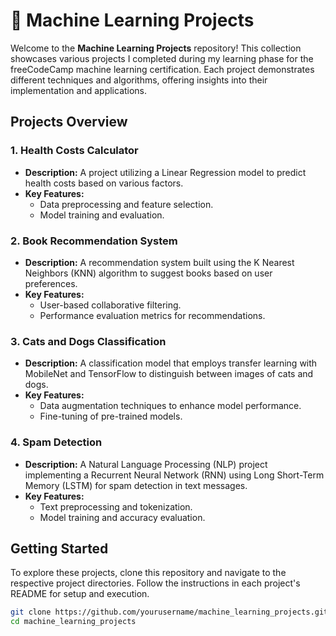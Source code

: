# 🧠 Machine Learning Projects

Welcome to the **Machine Learning Projects** repository! This collection showcases various projects I completed during my learning phase for the freeCodeCamp machine learning certification. Each project demonstrates different techniques and algorithms, offering insights into their implementation and applications.

## Projects Overview

### 1. Health Costs Calculator
- **Description:** A project utilizing a Linear Regression model to predict health costs based on various factors.
- **Key Features:**
  - Data preprocessing and feature selection.
  - Model training and evaluation.
  
### 2. Book Recommendation System
- **Description:** A recommendation system built using the K Nearest Neighbors (KNN) algorithm to suggest books based on user preferences.
- **Key Features:**
  - User-based collaborative filtering.
  - Performance evaluation metrics for recommendations.

### 3. Cats and Dogs Classification
- **Description:** A classification model that employs transfer learning with MobileNet and TensorFlow to distinguish between images of cats and dogs.
- **Key Features:**
  - Data augmentation techniques to enhance model performance.
  - Fine-tuning of pre-trained models.

### 4. Spam Detection
- **Description:** A Natural Language Processing (NLP) project implementing a Recurrent Neural Network (RNN) using Long Short-Term Memory (LSTM) for spam detection in text messages.
- **Key Features:**
  - Text preprocessing and tokenization.
  - Model training and accuracy evaluation.

## Getting Started

To explore these projects, clone this repository and navigate to the respective project directories. Follow the instructions in each project's README for setup and execution.

```bash
git clone https://github.com/yourusername/machine_learning_projects.git
cd machine_learning_projects
